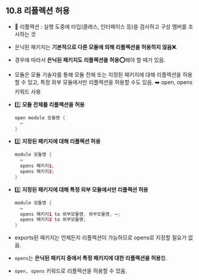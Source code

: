 ## 10.8 리플렉션 허용
- 💠 리플렉션 : 실행 도중에 타입(클래스, 인터페이스 등)을 검사하고 구성 멤버를 조사하는 것
- 은닉된 패키지는 **기본적으로 다른 모듈에 의해 리플렉션을 허용하지 않음❌**.
- 경우에 따라서 **은닉된 패키지도 리플렉션을 허용⭕️**해야 할 때가 있음.
- 모듈은 모듈 기술자를 통해 모듈 전체 또는 지정된 패키지에 대해 리플렉션을 허용할 수 있고,
  특정 외부 모듈에서만 리플렉션을 허용할 수도 있음. ➡️ open, opens 키워드 사용


- 1️⃣ **모듈 전체를 리플렉션을 허용**
  ```java
  open module 모듈명 {
    ⋯
  }
  ```
- 2️⃣ **지정된 패키지에 대해 리플렉션 허용**
  ```java
  module 모듈명 {
    ⋯
    opens 패키지1;
    opens 패키지2;
  }
  ```
- 3️⃣ **지정된 패키지에 대해 특정 외부 모듈에서만 리플렉션 허용**
  ```java
  module 모듈명 {
    ⋯
    opens 패키지1 to 외부모듈명, 외부모듈명, ⋯;
    opens 패키지2 to 외부모듈명;
  }
  ```
- exports된 패키지는 언제든지 리플렉션이 가능하므로 opens로 지정할 필요가 없음.
- `opens`는 **은닉된 패키지 중에서 특정 패키지에 대한 리플렉션을 허용**함.
- `open, opens` 키워드로 리플렉션을 허용할 수 았움.